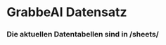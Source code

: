 








































































































































































































































































































































































# GrabbeAI Datensatz





### Die aktuellen Datentabellen sind in /sheets/


